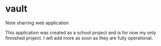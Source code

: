 # vault
Note sharring web application

This application was created as a school project and is for now my only finnished project.
I will add more as soon as they are fully operational.

